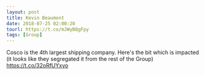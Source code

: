 ```yaml
---
layout: post
title: Kevin Beaumont
date: 2018-07-25 02:00:20
tourl: https://t.co/mJWyBQgFpy
tags: [Group]
---
```

Cosco is the 4th largest shipping company.  Here's the bit which is impacted (it looks like they segregated it from the rest of the Group) https://t.co/32oRfUYxyo
